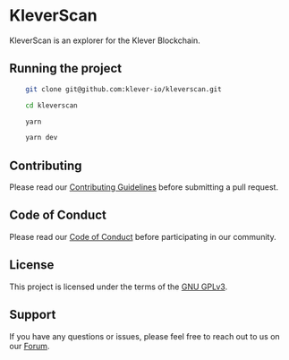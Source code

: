 # KleverScan

KleverScan is an explorer for the Klever Blockchain.

## Running the project

```bash
    git clone git@github.com:klever-io/kleverscan.git

    cd kleverscan

    yarn

    yarn dev
```

## Contributing

Please read our [Contributing Guidelines](CONTRIBUTING.md) before submitting a pull request.

## Code of Conduct

Please read our [Code of Conduct](CODE_OF_CONDUCT.md) before participating in our community.

## License

This project is licensed under the terms of the [GNU GPLv3](LICENSE).

## Support

If you have any questions or issues, please feel free to reach out to us on our [Forum](https://forum.klever.org/).
